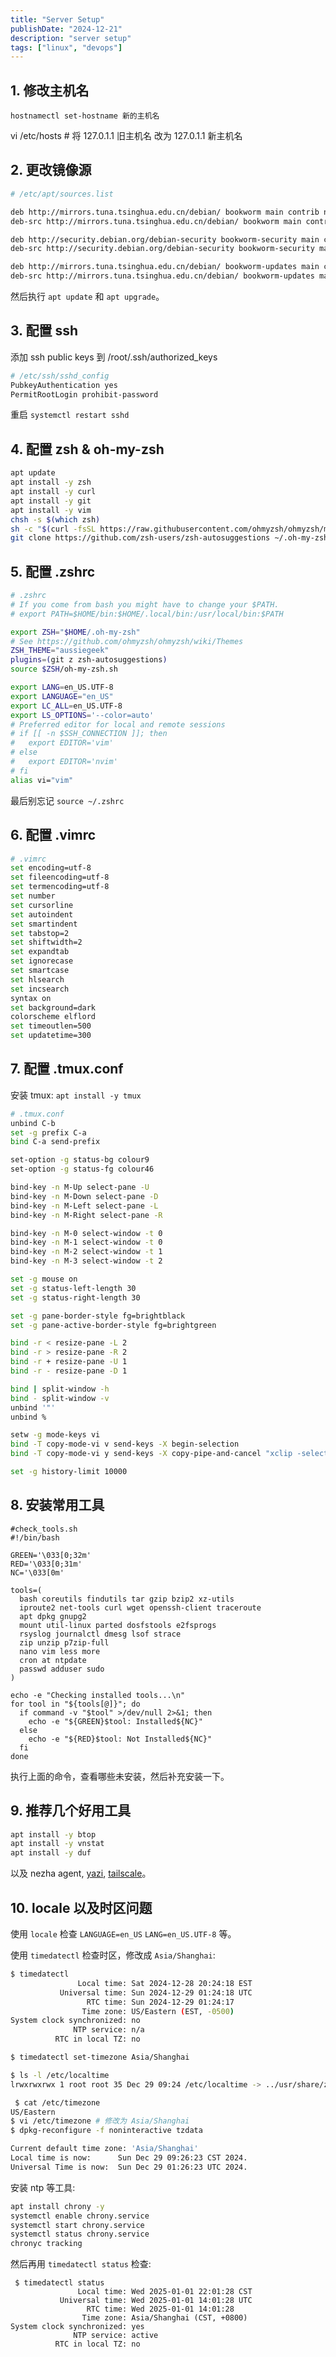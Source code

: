 ```yaml
---
title: "Server Setup"
publishDate: "2024-12-21"
description: "server setup"
tags: ["linux", "devops"]
---
```


## 1. 修改主机名

`hostnamectl set-hostname 新的主机名`

vi /etc/hosts # 将 127.0.1.1 旧主机名 改为 127.0.1.1 新主机名

## 2. 更改镜像源

```bash
# /etc/apt/sources.list

deb http://mirrors.tuna.tsinghua.edu.cn/debian/ bookworm main contrib non-free
deb-src http://mirrors.tuna.tsinghua.edu.cn/debian/ bookworm main contrib non-free

deb http://security.debian.org/debian-security bookworm-security main contrib non-free
deb-src http://security.debian.org/debian-security bookworm-security main contrib non-free

deb http://mirrors.tuna.tsinghua.edu.cn/debian/ bookworm-updates main contrib non-free non-free-firmware
deb-src http://mirrors.tuna.tsinghua.edu.cn/debian/ bookworm-updates main contrib non-free non-free-firmware
```

然后执行 `apt update` 和 `apt upgrade`。

## 3. 配置 ssh

添加 ssh public keys 到 /root/.ssh/authorized_keys


```bash
# /etc/ssh/sshd_config
PubkeyAuthentication yes
PermitRootLogin prohibit-password
```

重启 `systemctl restart sshd`

## 4. 配置 zsh & oh-my-zsh

```bash
apt update
apt install -y zsh
apt install -y curl
apt install -y git
apt install -y vim
chsh -s $(which zsh)
sh -c "$(curl -fsSL https://raw.githubusercontent.com/ohmyzsh/ohmyzsh/master/tools/install.sh)"
git clone https://github.com/zsh-users/zsh-autosuggestions ~/.oh-my-zsh/custom/plugins/zsh-autosuggestions
```

## 5. 配置 .zshrc

```bash
# .zshrc
# If you come from bash you might have to change your $PATH.
# export PATH=$HOME/bin:$HOME/.local/bin:/usr/local/bin:$PATH

export ZSH="$HOME/.oh-my-zsh"
# See https://github.com/ohmyzsh/ohmyzsh/wiki/Themes
ZSH_THEME="aussiegeek"
plugins=(git z zsh-autosuggestions)
source $ZSH/oh-my-zsh.sh

export LANG=en_US.UTF-8
export LANGUAGE="en_US"
export LC_ALL=en_US.UTF-8
export LS_OPTIONS='--color=auto'
# Preferred editor for local and remote sessions
# if [[ -n $SSH_CONNECTION ]]; then
#   export EDITOR='vim'
# else
#   export EDITOR='nvim'
# fi
alias vi="vim"
```

最后别忘记 `source ~/.zshrc`


## 6. 配置 .vimrc

```bash
# .vimrc
set encoding=utf-8
set fileencoding=utf-8
set termencoding=utf-8
set number 
set cursorline
set autoindent
set smartindent 
set tabstop=2
set shiftwidth=2
set expandtab
set ignorecase
set smartcase
set hlsearch
set incsearch
syntax on
set background=dark
colorscheme elflord
set timeoutlen=500
set updatetime=300
```

## 7. 配置 .tmux.conf

安装 tmux: `apt install -y tmux`

```bash
# .tmux.conf
unbind C-b
set -g prefix C-a
bind C-a send-prefix

set-option -g status-bg colour9
set-option -g status-fg colour46

bind-key -n M-Up select-pane -U
bind-key -n M-Down select-pane -D
bind-key -n M-Left select-pane -L
bind-key -n M-Right select-pane -R

bind-key -n M-0 select-window -t 0
bind-key -n M-1 select-window -t 0
bind-key -n M-2 select-window -t 1
bind-key -n M-3 select-window -t 2

set -g mouse on
set -g status-left-length 30
set -g status-right-length 30

set -g pane-border-style fg=brightblack
set -g pane-active-border-style fg=brightgreen

bind -r < resize-pane -L 2
bind -r > resize-pane -R 2
bind -r + resize-pane -U 1
bind -r - resize-pane -D 1

bind | split-window -h
bind - split-window -v
unbind '"'
unbind %

setw -g mode-keys vi
bind -T copy-mode-vi v send-keys -X begin-selection
bind -T copy-mode-vi y send-keys -X copy-pipe-and-cancel "xclip -selection clipboard -i"

set -g history-limit 10000
```

## 8. 安装常用工具

```shell
#check_tools.sh
#!/bin/bash

GREEN='\033[0;32m'
RED='\033[0;31m'
NC='\033[0m'

tools=(
  bash coreutils findutils tar gzip bzip2 xz-utils
  iproute2 net-tools curl wget openssh-client traceroute
  apt dpkg gnupg2
  mount util-linux parted dosfstools e2fsprogs
  rsyslog journalctl dmesg lsof strace
  zip unzip p7zip-full
  nano vim less more
  cron at ntpdate
  passwd adduser sudo
)

echo -e "Checking installed tools...\n"
for tool in "${tools[@]}"; do
  if command -v "$tool" >/dev/null 2>&1; then
    echo -e "${GREEN}$tool: Installed${NC}"
  else
    echo -e "${RED}$tool: Not Installed${NC}"
  fi
done
```

执行上面的命令，查看哪些未安装，然后补充安装一下。

## 9. 推荐几个好用工具

```bash
apt install -y btop
apt install -y vnstat
apt install -y duf
```

以及 nezha agent, [yazi](https://yazi-rs.github.io/), [tailscale](https://tailscale.com/kb/1174/install-debian-bookworm)。

## 10. locale 以及时区问题

使用 `locale` 检查 `LANGUAGE=en_US` `LANG=en_US.UTF-8` 等。

使用 `timedatectl` 检查时区，修改成 `Asia/Shanghai`:

```bash
$ timedatectl
               Local time: Sat 2024-12-28 20:24:18 EST
           Universal time: Sun 2024-12-29 01:24:18 UTC
                 RTC time: Sun 2024-12-29 01:24:17
                Time zone: US/Eastern (EST, -0500)
System clock synchronized: no
              NTP service: n/a
          RTC in local TZ: no

$ timedatectl set-timezone Asia/Shanghai

$ ls -l /etc/localtime
lrwxrwxrwx 1 root root 35 Dec 29 09:24 /etc/localtime -> ../usr/share/zoneinfo/Asia/Shanghai

 $ cat /etc/timezone
US/Eastern
$ vi /etc/timezone # 修改为 Asia/Shanghai
$ dpkg-reconfigure -f noninteractive tzdata

Current default time zone: 'Asia/Shanghai'
Local time is now:      Sun Dec 29 09:26:23 CST 2024.
Universal Time is now:  Sun Dec 29 01:26:23 UTC 2024.
```

安装 ntp 等工具:

```bash
apt install chrony -y
systemctl enable chrony.service
systemctl start chrony.service
systemctl status chrony.service
chronyc tracking
```

然后再用 `timedatectl status` 检查:

```
 $ timedatectl status
               Local time: Wed 2025-01-01 22:01:28 CST
           Universal time: Wed 2025-01-01 14:01:28 UTC
                 RTC time: Wed 2025-01-01 14:01:28
                Time zone: Asia/Shanghai (CST, +0800)
System clock synchronized: yes
              NTP service: active
          RTC in local TZ: no
```
